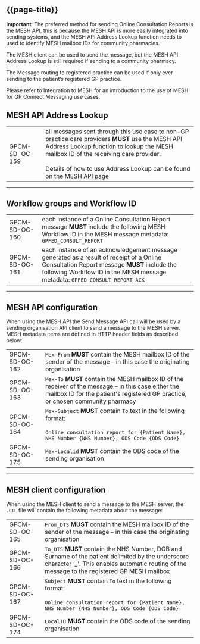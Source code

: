 ## {{page-title}}

<div class="nhsd-a-box nhsd-a-box--bg-light-yellow nhsd-!t-margin-bottom-6 nhsd-t-body">
    <b>Important</b>: The preferred method for sending Online Consultation Reports is the MESH API, this is because the MESH API is more easily integrated into sending systems, and the MESH API Address Lookup function needs to used to identify MESH mailbox IDs for community pharmacies.

The MESH client can be used to send the message, but the MESH API Address Lookup is still required if sending to a community pharmacy.

The Message routing to registered practice can be used if only ever sending to the patient’s registered GP practice.
</div>

Please refer to Integration to MESH for an introduction to the use of MESH for GP Connect Messaging use cases.


## MESH API Address Lookup

<table class="requirement-box">
    <tbody><tr>
      <td id="GPCM-SD-OC-159">GPCM-SD-OC-159</td>
      <td>all messages sent through this use case to non-GP practice care providers <strong>MUST</strong> use the MESH API Address Lookup function to lookup the MESH mailbox ID of the receiving care provider. <br><br>Details of how to use Address Lookup can be found on the <a href="https://digital.nhs.uk/developer/api-catalogue/message-exchange-for-social-care-and-health-api#api-Endpoints-meshAddressLookup-0">MESH API page</a></td>
    </tr>
  </tbody></table>


---

## Workflow groups and Workflow ID

<table class="requirement-box">
    <tbody><tr>
      <td id="GPCM-SD-OC-160">GPCM-SD-OC-160</td>
      <td>each instance of a Online Consultation Report message <strong>MUST</strong> include the following MESH Workflow ID in the MESH message metadata: <code>GPFED_CONSULT_REPORT</code></td>
    </tr>
    <tr>
      <td id="GPCM-SD-OC-161">GPCM-SD-OC-161</td>
      <td>each instance of an acknowledgement message generated as a result of receipt of a Online Consultation Report message <strong>MUST</strong> include the following Workflow ID in the MESH message metadata: <code>GPFED_CONSULT_REPORT_ACK</code></td>
    </tr>
  </tbody></table>

---

## MESH API configuration

When using the MESH API the Send Message API call will be used by a sending organisation API client to send a message to the MESH server. MESH metadata items are defined in HTTP header fields as described below:

<table class="requirement-box">
    <tbody><tr>
      <td id="GPCM-SD-OC-162">GPCM-SD-OC-162</td>
      <td><code>Mex-From</code> <strong>MUST</strong> contain the MESH mailbox ID of the sender of the message – in this case the originating organisation</td>
    </tr>
    <tr>
      <td id="GPCM-SD-OC-163">GPCM-SD-OC-163</td>
      <td><code>Mex-To</code> <strong>MUST</strong> contain the MESH mailbox ID of the receiver of the message – in this case either the mailbox ID for the patient's registered GP practice, or chosen community pharmacy</td>
    </tr>
    <tr>
      <td id="GPCM-SD-OC-164">GPCM-SD-OC-164</td>
      <td><code>Mex-Subject</code> <strong>MUST</strong> contain <code>To</code> text in the following format:<br><br><code>Online consultation report for {Patient Name}, NHS Number {NHS Number}, ODS Code {ODS Code}</code></td>
    </tr>
    <tr>
      <td id="GPCM-SD-OC-175">GPCM-SD-OC-175</td>
      <td><code>Mex-Localid</code> <strong>MUST</strong> contain the ODS code of the sending organisation</td>
    </tr>
  </tbody></table>

---

## MESH client configuration

When using the MESH client to send a message to the MESH server, the `.CTL` file will contain the following metadata about the message:

<table class="requirement-box">
    <tbody><tr>
      <td id="GPCM-SD-OC-165">GPCM-SD-OC-165</td>
      <td><code>From_DTS</code> <strong>MUST</strong> contain the MESH mailbox ID of the sender of the message – in this case the originating organisation</td>
    </tr>
    <tr>
      <td id="GPCM-SD-OC-166">GPCM-SD-OC-166</td>
      <td><code>To_DTS</code> <strong>MUST</strong> contain the NHS Number, DOB and Surname of the patient delimited by the underscore character ‘_'. This enables automatic routing of the message to the registered GP MESH mailbox</td>
    </tr>
    <tr>
      <td id="GPCM-SD-OC-167">GPCM-SD-OC-167</td>
      <td><code>Subject</code> <strong>MUST</strong> contain <code>To</code> text in the following format:<br><br><code>Online consultation report for {Patient Name}, NHS Number {NHS Number}, ODS Code {ODS Code}</code></td>
    </tr>
    <tr>
      <td id="GPCM-SD-OC-174">GPCM-SD-OC-174</td>
      <td><code>LocalID</code> <strong>MUST</strong> contain the ODS code of the sending organisation</td>
    </tr>
  </tbody></table>
